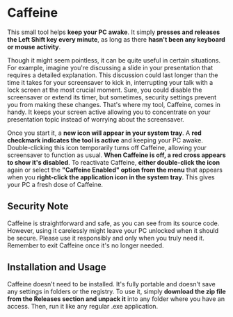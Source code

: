 # Caffeine

This small tool helps **keep your PC awake**. It simply **presses and releases the Left Shift key every minute**, as long as there **hasn't been any keyboard or mouse activity**.

Though it might seem pointless, it can be quite useful in certain situations. For example, imagine you're discussing a slide in your presentation that requires a detailed explanation. This discussion could last longer than the time it takes for your screensaver to kick in, interrupting your talk with a lock screen at the most crucial moment. Sure, you could disable the screensaver or extend its timer, but sometimes, security settings prevent you from making these changes. That's where my tool, Caffeine, comes in handy. It keeps your screen active allowing you to concentrate on your presentation topic instead of worrying about the screensaver.

Once you start it, a **new icon will appear in your system tray**. A **red checkmark indicates the tool is active** and keeping your PC awake. Double-clicking this icon temporarily turns off Caffeine, allowing your screensaver to function as usual. **When Caffeine is off, a red cross appears to show it's disabled**. To reactivate Caffeine, **either double-click the icon** again or select the **"Caffeine Enabled" option from the menu** that appears when you **right-click the application icon in the system tray**. This gives your PC a fresh dose of Caffeine.

## Security Note

Caffeine is straightforward and safe, as you can see from its source code. However, using it carelessly might leave your PC unlocked when it should be secure. Please use it responsibly and only when you truly need it. Remember to exit Caffeine once it's no longer needed.

## Installation and Usage

Caffeine doesn't need to be installed. It's fully portable and doesn't save any settings in folders or the registry. To use it, simply **download the zip file from the Releases section and unpack it** into any folder where you have an access. Then, run it like any regular .exe application.
